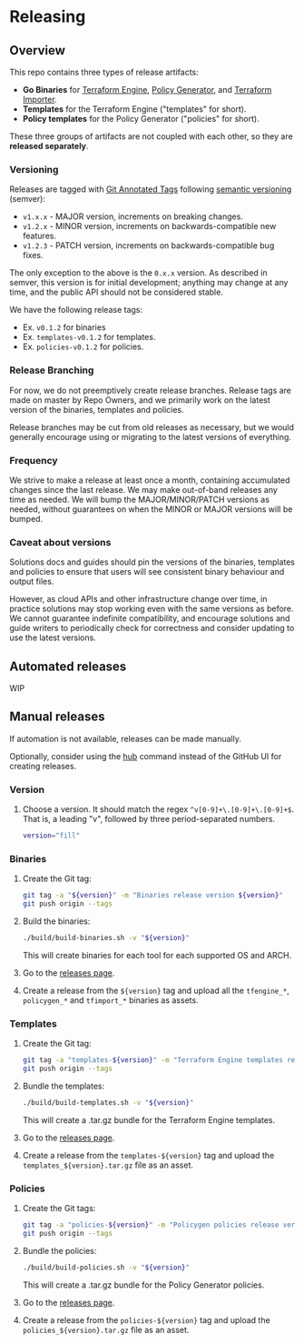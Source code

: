 <!-- markdownlint-configure-file { "MD013": { "line_length": 120 } } -->
# Releasing

## Overview

This repo contains three types of release artifacts:

* **Go Binaries** for [Terraform Engine](./docs/tfengine), [Policy Generator](./docs/policygen), and [Terraform Importer](./docs/tfimport).
* **Templates** for the Terraform Engine ("templates" for short).
* **Policy templates** for the Policy Generator ("policies" for short).

These three groups of artifacts are not coupled with each other, so they are **released separately**.

### Versioning

Releases are tagged with [Git Annotated Tags](https://git-scm.com/book/en/v2/Git-Basics-Tagging) following [semantic
versioning](https://semver.org/) (semver):

* `v1.x.x` - MAJOR version, increments on breaking changes.
* `v1.2.x` - MINOR version, increments on backwards-compatible new features.
* `v1.2.3` - PATCH version, increments on backwards-compatible bug fixes.

The only exception to the above is the `0.x.x` version. As described in semver, this version is for initial development;
anything may change at any time, and the public API should not be considered stable.

We have the following release tags:

* Ex. `v0.1.2` for binaries
* Ex. `templates-v0.1.2` for templates.
* Ex. `policies-v0.1.2` for policies.

### Release Branching

For now, we do not preemptively create release branches. Release tags are made on master by Repo Owners, and we
primarily work on the latest version of the binaries, templates and policies.

Release branches may be cut from old releases as necessary, but we would generally encourage using or migrating to the
latest versions of everything.

### Frequency

We strive to make a release at least once a month, containing accumulated changes since the last release. We may make
out-of-band releases any time as needed. We will bump the MAJOR/MINOR/PATCH versions as needed, without guarantees on
when the MINOR or MAJOR versions will be bumped.

### Caveat about versions

Solutions docs and guides should pin the versions of the binaries, templates and policies to ensure that users will see
consistent binary behaviour and output files.

However, as cloud APIs and other infrastructure change over time, in practice solutions may stop working even with the
same versions as before. We cannot guarantee indefinite compatibility, and encourage solutions and guide writers to
periodically check for correctness and consider updating to use the latest versions.

## Automated releases

WIP

## Manual releases

If automation is not available, releases can be made manually.

Optionally, consider using the [hub](https://github.com/github/hub) command instead of the GitHub UI for creating
releases.

### Version

1. Choose a version. It should match the regex `^v[0-9]+\.[0-9]+\.[0-9]+$`.
   That is, a leading "v", followed by three period-separated numbers.

   ```bash
   version="fill"
   ```

### Binaries

1. Create the Git tag:

   ```bash
   git tag -a "${version}" -m "Binaries release version ${version}"
   git push origin --tags
   ```

1. Build the binaries:

   ```bash
   ./build/build-binaries.sh -v "${version}"
   ```

   This will create binaries for each tool for each supported OS and ARCH.

1. Go to the [releases page](https://github.com/GoogleCloudPlatform/healthcare-data-protection-suite/releases/).

1. Create a release from the `${version}` tag and upload all the `tfengine_*`,
   `policygen_*` and `tfimport_*` binaries as assets.

### Templates

1. Create the Git tag:

   ```bash
   git tag -a "templates-${version}" -m "Terraform Engine templates release version ${version}"
   git push origin --tags
   ```

1. Bundle the templates:

   ```bash
   ./build/build-templates.sh -v "${version}"
   ```

   This will create a .tar.gz bundle for the Terraform Engine templates.

1. Go to the [releases page](https://github.com/GoogleCloudPlatform/healthcare-data-protection-suite/releases/).

1. Create a release from the `templates-${version}` tag and upload the
   `templates_${version}.tar.gz` file as an asset.

### Policies

1. Create the Git tags:

   ```bash
   git tag -a "policies-${version}" -m "Policygen policies release version ${version}"
   git push origin --tags
   ```

1. Bundle the policies:

   ```bash
   ./build/build-policies.sh -v "${version}"
   ```

   This will create a .tar.gz bundle for the Policy Generator policies.

1. Go to the [releases page](https://github.com/GoogleCloudPlatform/healthcare-data-protection-suite/releases/).

1. Create a release from the `policies-${version}` tag and upload the `policies_${version}.tar.gz` file as an asset.
